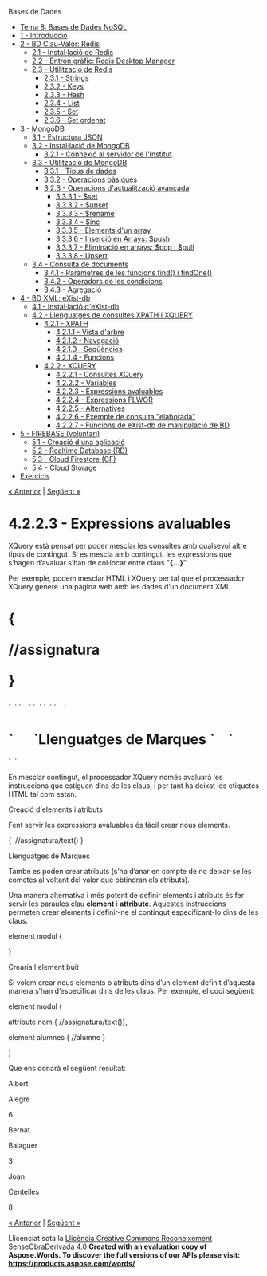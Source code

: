Bases de Dades

- [Tema 8: Bases de Dades NoSQL](index.md)
- [1 - Introducció](1__introducci.md)
- [2 - BD Clau-Valor: Redis](2__bd_clauvalor_redis.md) 
  - [2.1 - Instal·lació de Redis](21__installaci_de_redis.md)
  - [2.2 - Entron gràfic: Redis Desktop Manager](22__entron_grfic_redis_desktop_manager.md)
  - [2.3 - Utilització de Redis](23__utilitzaci_de_redis.md) 
    - [2.3.1 - Strings](231__strings.md)
    - [2.3.2 - Keys](232__keys.md)
    - [2.3.3 - Hash](233__hash.md)
    - [2.3.4 - List](234__list.md)
    - [2.3.5 - Set](235__set.md)
    - [2.3.6 - Set ordenat](236__set_ordenat.md)
- [3 - MongoDB](3__mongodb.md) 
  - [3.1 - Estructura JSON](31__estructura_json.md)
  - [3.2 - Instal·lació de MongoDB](32__installaci_de_mongodb.md) 
    - [3.2.1 - Connexió al servidor de l'Institut](321__connexi_al_servidor_de_linstitut.md)
  - [3.3 - Utilització de MongoDB](33__utilitzaci_de_mongodb.md) 
    - [3.3.1 - Tipus de dades](331__tipus_de_dades.md)
    - [3.3.2 - Operacions bàsiques](332__operacions_bsiques.md)
    - [3.2.3 - Operacions d'actualització avançada](323__operacions_dactualitzaci_avanada.md) 
      - [3.3.3.1 - $set](3331__set.md)
      - [3.3.3.2 - $unset](3332__unset.md)
      - [3.3.3.3 - $rename](3333__rename.md)
      - [3.3.3.4 - $inc](3334__inc.md)
      - [3.3.3.5 - Elements d'un array](3335__elements_dun_array.md)
      - [3.3.3.6 - Inserció en Arrays: $push](3336__inserci_en_arrays_push.md)
      - [3.3.3.7 - Eliminació en arrays: $pop i $pull](3337__eliminaci_en_arrays_pop_i_pull.md)
      - [3.3.3.8 - Upsert](3338__upsert.md)
  - [3.4 - Consulta de documents](34__consulta_de_documents.md) 
    - [3.4.1 - Paràmetres de les funcions find() i findOne()](341__parmetres_de_les_funcions_find_i_findone.md)
    - [3.4.2 - Operadors de les condicions](342__operadors_de_les_condicions.md)
    - [3.4.3 - Agregació](343__agregaci.md)
- [4 - BD XML: eXist-db](4__bd_xml_existdb.md) 
  - [4.1 - Instal·lació d'eXist-db](41__installaci_dexistdb.md)
  - [4.2 - Llenguatges de consultes XPATH i XQUERY](42__llenguatges_de_consultes_xpath_i_xquery.md) 
    - [4.2.1 - XPATH](421__xpath.md) 
      - [4.2.1.1 - Vista d'arbre](4211__vista_darbre.md)
      - [4.2.1.2 - Navegació](4212__navegaci.md)
      - [4.2.1.3 - Seqüències](4213__seqncies.md)
      - [4.2.1.4 - Funcions](4214__funcions.md)
    - [4.2.2 - XQUERY](422__xquery.md) 
      - [4.2.2.1 - Consultes XQuery](4221__consultes_xquery.md)
      - [4.2.2.2 - Variables](4222__variables.md)
      - [4.2.2.3 - Expressions avaluables](4223__expressions_avaluables.md)
      - [4.2.2.4 - Expressions FLWOR](4224__expressions_flwor.md)
      - [4.2.2.5 - Alternatives](4225__alternatives.md)
      - [4.2.2.6 - Exemple de consulta "elaborada"](4226__exemple_de_consulta_elaborada.md)
      - [4.2.2.7 - Funcions de eXist-db de manipulació de BD](4227__funcions_de_existdb_de_manipulaci_de_bd.md)
- [5 - FIREBASE (voluntari)](5__firebase_voluntari.md) 
  - [5.1 - Creació d'una aplicació](51__creaci_duna_aplicaci.md)
  - [5.2 - Realtime Database (RD)](52__realtime_database_rd.md)
  - [5.3 - Cloud Firestore (CF)](53__cloud_firestore_cf.md)
  - [5.4 - Cloud Storage](54__cloud_storage.md)
- [Exercicis](exercicis.md)

[« Anterior](4222__variables.md) | [Següent »](4224__expressions_flwor.md)
# <a name="main"></a>**4.2.2.3 - Expressions avaluables**
XQuery està pensat per poder mesclar les consultes amb qualsevol altre tipus de contingut. Si es mescla amb contingut, les expressions que s’hagen d’avaluar s’han de col·locar entre claus ”**{…}**”.

Per exemple, podem mesclar HTML i XQuery per tal que el processador XQuery genere una pàgina web amb les dades d’un document XML.

<html>

<head><title>Llista de classe</title></head>

<body>

<h1>

{

//assignatura

}

</h1>

</body>

</html>

<html>
`  `<head>
`    `<title>Llista de classe</title>
`  `</head>
`  `<body>
`    `<h1>
`      `<assignatura>Llenguatges de Marques</assignatura>
`    `</h1>
`  `</body>
</html>

En mesclar contingut, el processador XQuery només avaluarà les instruccions que estiguen dins de les claus, i per tant ha deixat les etiquetes HTML tal com estan.

Creació d'elements i atributs

Fent servir les expressions avaluables és fàcil crear nous elements.

<modul>

{  //assignatura/text() }

</modul>

<modul>Llenguatges de Marques</modul>

També es poden crear atributs (s’ha d’anar en compte de no deixar-se les cometes al voltant del valor que obtindran els atributs).

<modul nom="{ //assignatura/text() }"/>

<modul nom="Llenguatges de Marques"/>

Una manera alternativa i més potent de definir elements i atributs és fer servir les paraules clau **element** i **attribute**. Aquestes instruccions permeten crear elements i definir-ne el contingut especificant-lo dins de les claus.

element modul {

}

Crearia l'element buit **<modul/>**

Si volem crear nous elements o atributs dins d’un element definit d’aquesta manera s’han d’especificar dins de les claus. Per exemple, el codi següent:

element modul {

attribute nom { //assignatura/text()},

element alumnes { //alumne }

}

Que ens donarà el següent resultat:

<modul nom="Llenguatges de Marques"> 

<alumnes> 

<alumne aprovat="si"> 

<nom>Albert</nom>

<cognoms>Alegre</cognoms>

<nota>6</nota>

</alumne>

<alumne aprovat="no"> 

<nom>Bernat</nom>

<cognoms>Balaguer</cognoms>

<nota>3</nota>

</alumne>

<alumne delegat="si" aprovat="si"> 

<nom>Joan</nom>

<cognoms>Centelles</cognoms>

<nota>8</nota>

</alumne>

</alumnes>

</modul>



[« Anterior](4222__variables.md) | [Següent »](4224__expressions_flwor.md)

Llicenciat sota la [Llicència Creative Commons Reconeixement SenseObraDerivada 4.0](http://creativecommons.org/licenses/by-nd/4.0/)
**Created with an evaluation copy of Aspose.Words. To discover the full versions of our APIs please visit: https://products.aspose.com/words/**
